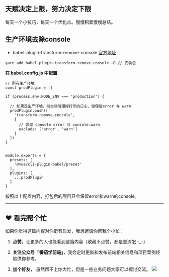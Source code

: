 ## 天赋决定上限，努力决定下限
每天一个小技巧，每天一个优化点。慢慢积累慢慢总结。
## 生产环境去除console
* babel-plugin-transform-remove-console  [官方地址](https://www.npmjs.com/package/babel-plugin-transform-remove-console)

```
yarn add babel-plugin-transform-remove-console —D // 安装包
```

**在 babel.config.js 中配置**
```
// 所有生产环境
const prodPlugin = []

if (process.env.NODE_ENV === 'production') {

  // 如果是生产环境，则自动清理掉打印的日志，但保留error 与 warn
  prodPlugin.push([
    'transform-remove-console',
    {
      // 保留 console.error 与 console.warn
      exclude: ['error', 'warn']
    }
  ])
}


module.exports = {
  presets: [
    '@vue/cli-plugin-babel/preset'
  ],
  plugins: [
    ...prodPlugin
  ]
}
```
按照以上配置内容，打包后的项目只会保留error和warn的console。
****
## ❤️ 看完帮个忙
如果你觉得这篇内容对你挺有启发，我想邀请你帮我个小忙：

1. **点赞**，让更多的人也能看到这篇内容（收藏不点赞，都是耍流氓 -_-）

2. **关注公众号「番茄学前端」**，我会定时更新和发布前端相关信息和项目案例经验供你参考。

3. **加个好友**， 虽然帮不上你大忙，但是一些业务问题大家可以探讨交流。
![](https://p1-jj.byteimg.com/tos-cn-i-t2oaga2asx/gold-user-assets/2020/2/22/1706c520546b2c2d~tplv-t2oaga2asx-image.image)